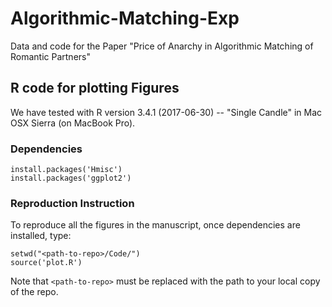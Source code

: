 # Algorithmic-Matching-Exp
Data and code for the Paper "Price of Anarchy in Algorithmic Matching of Romantic Partners"


## R code for plotting Figures
We have tested with R version 3.4.1 (2017-06-30) -- "Single Candle" in Mac OSX Sierra (on MacBook Pro).


### Dependencies

```
install.packages('Hmisc')
install.packages('ggplot2')
```


### Reproduction Instruction
To reproduce all the figures in the manuscript, once dependencies are installed, type:
```
setwd("<path-to-repo>/Code/")
source('plot.R')
```

Note that `<path-to-repo>` must be replaced with the path to your local copy of the repo.
